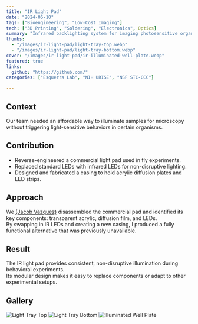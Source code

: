 ```yaml
---
title: "IR Light Pad"
date: "2024-06-10"
tags: ["Bioengineering", "Low-Cost Imaging"]
tech: ["3D Printing", "Soldering", "Electronics", Optics]
summary: "Infrared backlighting system for imaging photosensitive organisms."
thumbs:
  - "/images/ir-light-pad/light-tray-top.webp"
  - "/images/ir-light-pad/light-tray-bottom.webp"
cover: "/images/ir-light-pad/ir-illuminated-well-plate.webp"
featured: true
links:
  github: "https://github.com/"
categories: ["Esquerra Lab", "NIH URISE", "NSF STC-CCC"]

---
```


## Context
Our team needed an affordable way to illuminate samples for microscopy without triggering light-sensitive behaviors in certain organisms.

## Contribution
- Reverse-engineered a commercial light pad used in fly experiments.
- Replaced standard LEDs with infrared LEDs for non-disruptive lighting.
- Designed and fabricated a casing to hold acrylic diffusion plates and LED strips.

## Approach
We [(Jacob Vazquez)](https://jacobvazquez.com/) disassembled the commercial pad and identified its key components: transparent acrylic, diffusion film, and LEDs.  
By swapping in IR LEDs and creating a new casing, I produced a fully functional alternative that was previously unavailable.

## Result
The IR light pad provides consistent, non-disruptive illumination during behavioral experiments.  
Its modular design makes it easy to replace components or adapt to other experimental setups.

## Gallery

<div class="grid md:grid-cols-3 gap-4">
  <img src="/images/ir-light-pad/light-tray-top.webp" alt="Light Tray Top" class="rounded-lg" />
  <img src="/images/ir-light-pad/light-tray-bottom.webp" alt="Light Tray Bottom" class="rounded-lg" />
  <img src="/images/ir-light-pad/ir-illuminated-well-plate.webp" alt="Illuminated Well Plate" class="rounded-lg" />
</div>
